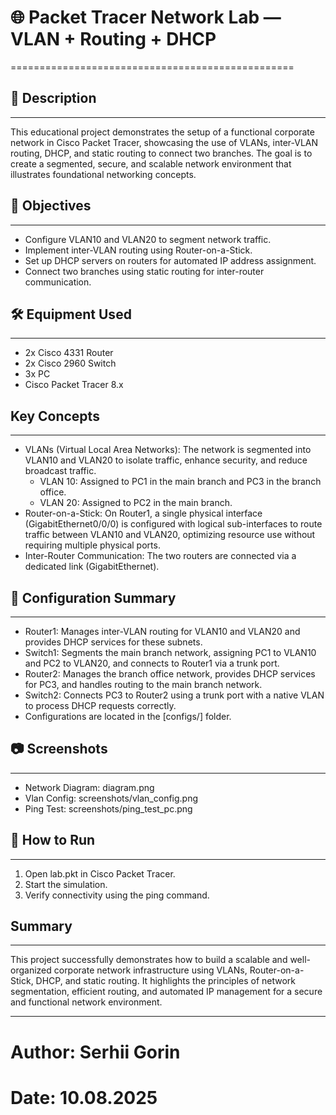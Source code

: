 # 🌐 Packet Tracer Network Lab — VLAN + Routing + DHCP
=================================================

## 📌 Description
-----------
This educational project demonstrates the setup of a functional corporate network in Cisco Packet Tracer,
showcasing the use of VLANs, inter-VLAN routing, DHCP, and static routing to connect two branches.
The goal is to create a segmented, secure, and scalable network environment that illustrates foundational
networking concepts.

## 🎯 Objectives
----------
- Configure VLAN10 and VLAN20 to segment network traffic.
- Implement inter-VLAN routing using Router-on-a-Stick.
- Set up DHCP servers on routers for automated IP address assignment.
- Connect two branches using static routing for inter-router communication.

## 🛠 Equipment Used
--------------
- 2x Cisco 4331 Router
- 2x Cisco 2960 Switch
- 3x PC
- Cisco Packet Tracer 8.x

## Key Concepts
------------
- VLANs (Virtual Local Area Networks): The network is segmented into VLAN10 and VLAN20 to isolate traffic,
  enhance security, and reduce broadcast traffic.
  - VLAN 10: Assigned to PC1 in the main branch and PC3 in the branch office.
  - VLAN 20: Assigned to PC2 in the main branch.
- Router-on-a-Stick: On Router1, a single physical interface (GigabitEthernet0/0/0) is configured with logical
  sub-interfaces to route traffic between VLAN10 and VLAN20, optimizing resource use without requiring multiple physical ports.
- Inter-Router Communication: The two routers are connected via a dedicated link (GigabitEthernet).

## 🔧 Configuration Summary
---------------------
- Router1: Manages inter-VLAN routing for VLAN10 and VLAN20 and provides DHCP services for these subnets.
- Switch1: Segments the main branch network, assigning PC1 to VLAN10 and PC2 to VLAN20, and connects to Router1 via a trunk port.
- Router2: Manages the branch office network, provides DHCP services for PC3, and handles routing to the main branch network.
- Switch2: Connects PC3 to Router2 using a trunk port with a native VLAN to process DHCP requests correctly.
- Configurations are located in the [configs/] folder.

## 📷 Screenshots
-----------
- Network Diagram: diagram.png
- Vlan Config: screenshots/vlan_config.png
- Ping Test: screenshots/ping_test_pc.png

## 🚀 How to Run
----------
1. Open lab.pkt in Cisco Packet Tracer.
2. Start the simulation.
3. Verify connectivity using the ping command.

## Summary
-------
This project successfully demonstrates how to build a scalable and well-organized corporate network infrastructure
using VLANs, Router-on-a-Stick, DHCP, and static routing. It highlights the principles of network segmentation,
efficient routing, and automated IP management for a secure and functional network environment.

---
# Author: Serhii Gorin 
# Date: 10.08.2025
